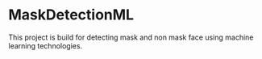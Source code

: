 # MaskDetectionML
This project is  build for detecting mask and non mask face using machine learning technologies.
